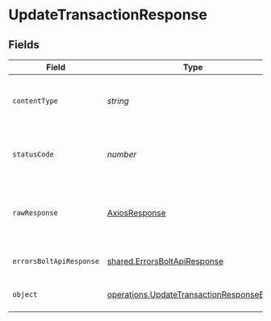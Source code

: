 # UpdateTransactionResponse


## Fields

| Field                                                                                                | Type                                                                                                 | Required                                                                                             | Description                                                                                          |
| ---------------------------------------------------------------------------------------------------- | ---------------------------------------------------------------------------------------------------- | ---------------------------------------------------------------------------------------------------- | ---------------------------------------------------------------------------------------------------- |
| `contentType`                                                                                        | *string*                                                                                             | :heavy_check_mark:                                                                                   | HTTP response content type for this operation                                                        |
| `statusCode`                                                                                         | *number*                                                                                             | :heavy_check_mark:                                                                                   | HTTP response status code for this operation                                                         |
| `rawResponse`                                                                                        | [AxiosResponse](https://axios-http.com/docs/res_schema)                                              | :heavy_minus_sign:                                                                                   | Raw HTTP response; suitable for custom response parsing                                              |
| `errorsBoltApiResponse`                                                                              | [shared.ErrorsBoltApiResponse](../../models/shared/errorsboltapiresponse.md)                         | :heavy_minus_sign:                                                                                   | Generic Error Schema                                                                                 |
| `object`                                                                                             | [operations.UpdateTransactionResponseBody](../../models/operations/updatetransactionresponsebody.md) | :heavy_minus_sign:                                                                                   | Transaction Details Retrieved<br/>                                                                   |